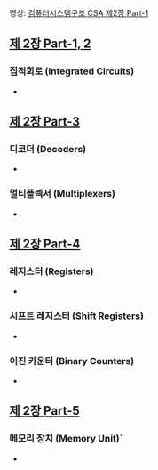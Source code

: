 영상: [컴퓨터시스템구조 CSA 제2장 Part-1](https://youtu.be/KKkhZkVAJWQ?list=PLc8fQ-m7b1hD4jqccMlfQpWgDVdalXFbH)

## [제 2장 Part-1, 2](https://youtu.be/OMPluhHkGSg?list=PLc8fQ-m7b1hD4jqccMlfQpWgDVdalXFbH)

### 집적회로 (Integrated Circuits)

- 

## [제 2장 Part-3](https://youtu.be/HRtwaJUQ5hA?list=PLc8fQ-m7b1hD4jqccMlfQpWgDVdalXFbH)

### 디코더 (Decoders)

- 

### 멀티플렉서 (Multiplexers)

- 

## [제 2장 Part-4](https://youtu.be/G92HtFxC-6Q?list=PLc8fQ-m7b1hD4jqccMlfQpWgDVdalXFbH)

### 레지스터 (Registers)

- 

### 시프트 레지스터 (Shift Registers)

- 

### 이진 카운터 (Binary Counters)

- 

## [제 2장  Part-5](https://youtu.be/-mwBleM_7So?list=PLc8fQ-m7b1hD4jqccMlfQpWgDVdalXFbH)

### 메모리 장치 (Memory Unit)`

-
